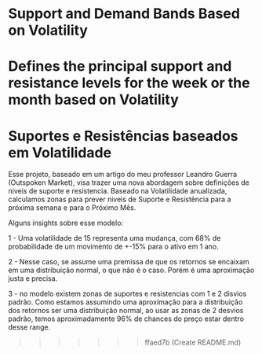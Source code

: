 # Support and Demand Bands Based on Volatility
Defines the principal support and resistance levels for the week or the month based on Volatility
=======
# Suportes e Resistências baseados em Volatilidade

Esse projeto, baseado em um artigo do meu professor Leandro Guerra (Outspoken Market), visa trazer uma nova abordagem sobre definições de niveis de suporte e resistencia. Baseado na Volatilidade anualizada, calculamos zonas para prever niveis de Suporte e Resistência para a próxima semana e para o Próximo Mês.


Alguns insights sobre esse modelo:

1 - Uma volatilidade de 15 representa uma mudança, com 68% de probabilidade de um movimento de +-15% para o ativo em 1 ano.

2 - Nesse caso, se assume uma premissa de que os retornos se encaixam em uma distribuição normal, o que não é o caso. Porém é uma aproximação justa e precisa.

3 - no modelo existem zonas de suportes e resistencias com 1 e 2 disvios padrão. Como estamos assumindo uma aproximação para a distribuição dos retornos ser uma distribuição normal, ao usar as zonas de 2 desvios padrão, temos aproximadamente 96% de chances do preço estar dentro desse range.
>>>>>>> ffaed7b (Create README.md)
